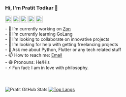 ### Hi, I'm Pratit Todkar 👋

<a target="_blank" href="https://www.linkedin.com/in/pratit-todkar/">
  <img align="left" alt="LinkdeIN" width="22px" src="https://cdn.jsdelivr.net/npm/simple-icons@v3/icons/linkedin.svg" />
</a>
<a target="_blank" href="https://api.whatsapp.com/send?phone=917738472965">
  <img align="left" alt="Whatsapp" width="22px" src="https://cdn.jsdelivr.net/npm/simple-icons@v3/icons/whatsapp.svg" />
</a>
<a target="_blank" href="https://www.instagram.com/pratit_todkar/">
  <img align="left" alt="Instagram" width="22px" src="https://cdn.jsdelivr.net/npm/simple-icons@v3/icons/instagram.svg" />
</a>
<a target="_blank" href="mailto:pratittodkar@gmail.com">
  <img align="left" alt="Gmail" width="22px" src="https://cdn.jsdelivr.net/npm/simple-icons@v3/icons/gmail.svg" />
</a>
<a target="_blank" href="https://fb.com/Pratit123">
  <img align="left" alt="Facebook" width="22px" src="https://cdn.jsdelivr.net/npm/simple-icons@v3/icons/facebook.svg" />
</a>
<br>
<br>
- 🔭 I’m currently working on <a href="https://github.com/pratit989/ZON">Zon</a><br>
- 🌱 I’m currently learning GoLang<br>
- 👯 I’m looking to collaborate on innovative projects<br>   
- 🤔 I’m looking for help with getting freelancing projects<br>    
- 💬 Ask me about Python, Flutter or any tech related stuff<br> 
- 📫 How to reach me: <a href="mailto:pratittodkar@gmail.com">Email</a><br>    
- 😄 Pronouns: He/His<br>
- ⚡ Fun fact: I am in love with philosophy.<br>      
<br>
<br>


![Pratit GitHub Stats](https://github-readme-stats.vercel.app/api?username=pratit989&show_icons=true)  [![Top Langs](https://github-readme-stats.vercel.app/api/top-langs/?username=pratit989&layout=compact)](https://github.com/pratit989/github-readme-stats)
